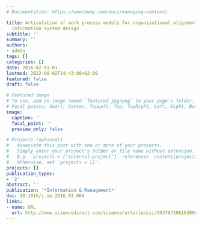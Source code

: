 ```yaml
---
# Documentation: https://wowchemy.com/docs/managing-content/

title: Articulation of work process models for organizational alignment and informed
  information system design
subtitle: ''
summary: ''
authors:
- admin
tags: []
categories: []
date: 2016-02-01-01
lastmod: 2022-08-02T14:43:00+02:00
featured: false
draft: false

# Featured image
# To use, add an image named `featured.jpg/png` to your page's folder.
# Focal points: Smart, Center, TopLeft, Top, TopRight, Left, Right, BottomLeft, Bottom, BottomRight.
image:
  caption: ''
  focal_point: ''
  preview_only: false

# Projects (optional).
#   Associate this post with one or more of your projects.
#   Simply enter your project's folder or file name without extension.
#   E.g. `projects = ["internal-project"]` references `content/project/deep-learning/index.md`.
#   Otherwise, set `projects = []`.
projects: []
publication_types:
- '2'
abstract: ''
publication: '*Information & Management*'
doi: 10.1016/j.im.2016.01.004
links:
- name: URL
  url: http://www.sciencedirect.com/science/article/pii/S0378720616300015
---
```

